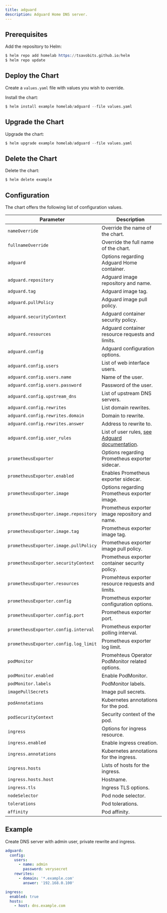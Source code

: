 ```yaml
---
title: adguard
description: Adguard Home DNS server.
---
```


## Prerequisites

Add the repository to Helm:

```s
$ helm repo add homelab https://tsavobits.github.io/helm
$ helm repo update
```

## Deploy the Chart

Create a `values.yaml` file with values you wish to override.

Install the chart:

```s
$ helm install example homelab/adguard --file values.yaml
```

## Upgrade the Chart

Upgrade the chart:

```s
$ helm upgrade example homelab/adguard --file values.yaml
```

## Delete the Chart

Delete the chart:

```s
$ helm delete example
```

## Configuration

The chart offers the following list of configuration values.

| Parameter | Description
| - | - |
| `nameOverride` | Override the name of the chart. |
| `fullnameOverride` | Override the full name of the chart. |
| `adguard` | Options regarding Adguard Home container. |
| `adguard.repository` | Adguard image repository and name. |
| `adguard.tag` | Adguard image tag. |
| `adguard.pullPolicy` | Adguard image pull policy. |
| `adguard.securityContext` | Adguard container security policy. |
| `adguard.resources` | Adguard container resource requests and limits. |
| `adguard.config` | Adguard configuration options. |
| `adguard.config.users` | List of web interface users. |
| `adguard.config.users.name` | Name of the user. |
| `adguard.config.users.password` | Password of the user. |
| `adguard.config.upstream_dns` | List of upstream DNS servers. |
| `adguard.config.rewrites` | List domain rewrites. |
| `adguard.config.rewrites.domain` | Domain to rewrite. |
| `adguard.config.rewrites.answer` | Address to rewrite to. |
| `adguard.config.user_rules` | List of user rules, [see Adguard documentation](https://github.com/AdguardTeam/AdGuardHome/wiki/Hosts-Blocklists). |
| `prometheusExporter` | Options regarding Prometheus exporter sidecar. |
| `prometheusExporter.enabled` | Enables Prometheus exporter sidecar. |
| `prometheusExporter.image` | Options regarding Prometheus exporter image. |
| `prometheusExporter.image.repository` | Prometheus exporter image repository and name. |
| `prometheusExporter.image.tag` | Prometheus exporter image tag. |
| `prometheusExporter.image.pullPolicy` | Prometheus exporter image pull policy. |
| `prometheusExporter.securityContext` | Prometheus exporter container security policy. |
| `prometheusExporter.resources` | Promehteus exporter resource requests and limits. |
| `prometheusExporter.config` | Prometheus exporter configuration options. |
| `prometheusExporter.config.port` | Prometheus exporter port. |
| `prometheusExporter.config.interval` | Prometheus exporter polling interval. |
| `prometheusExporter.config.log_limit` | Prometheus exporter log limit. |
| `podMonitor` | Promehteus Operator PodMonitor related options. |
| `podMonitor.enabled` | Enable PodMonitor. |
| `podMonitor.labels` | PodMonitor labels. |
| `imagePullSecrets` | Image pull secrets. |
| `podAnnotations` | Kubernetes annotations for the pod. |
| `podSecurityContext` | Security context of the pod. |
| `ingress` | Options for ingress resource. |
| `ingress.enabled` | Enable ingress creation. |
| `ingress.annotations` | Kubernetes annotations for the ingress. |
| `ingress.hosts` | Lists of hosts for the ingress. |
| `ingress.hosts.host` | Hostname. |
| `ingress.tls` | Ingress TLS options. |
| `nodeSelector` | Pod node selector. |
| `tolerations` | Pod tolerations. | 
| `affinity` | Pod affinity. | 

## Example

Create DNS server with admin user, private rewrite and ingress.

```yaml
adguard:
  config:
    users:
      - name: admin
        password: verysecret
    rewrites:
      - domain: '*.example.com'
        answer: '192.168.0.100'

ingress:
  enabled: true
  hosts:
    - host: dns.example.com
```
